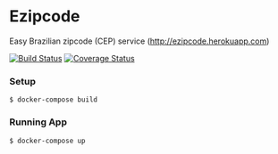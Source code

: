 Ezipcode
====

Easy Brazilian zipcode (CEP) service (http://ezipcode.herokuapp.com)

[![Build Status](https://travis-ci.org/jairojair/ezipcode.svg?branch=dev)](https://travis-ci.org/jairojair/ezipcode)
[![Coverage Status](https://coveralls.io/repos/github/jairojair/ezipcode/badge.svg?branch=dev)](https://coveralls.io/github/jairojair/ezipcode?branch=dev)

### Setup
	$ docker-compose build

### Running App
	$ docker-compose up
